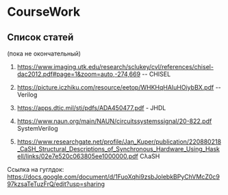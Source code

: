 # CourseWork
<h2>Список статей</h2>(пока не окончательный)

1. https://www.imaging.utk.edu/research/sclukey/cvl/references/chisel-dac2012.pdf#page=1&zoom=auto,-274,669 -- CHISEL

2. https://picture.iczhiku.com/resource/eetop/WHKHqHAIuHOiybBX.pdf -- Verilog

3. https://apps.dtic.mil/sti/pdfs/ADA450477.pdf - JHDL

4. https://www.naun.org/main/NAUN/circuitssystemssignal/20-822.pdf SystemVerilog

5. https://www.researchgate.net/profile/Jan_Kuper/publication/220880218_CaSH_Structural_Descriptions_of_Synchronous_Hardware_Using_Haskell/links/02e7e520c063805ee1000000.pdf CλaSH

Ссылка на гуглдок: https://docs.google.com/document/d/1FuoXqhi9zsbJolebkBPyChVMcZ0c997kzsaTeTuzFrQ/edit?usp=sharing
